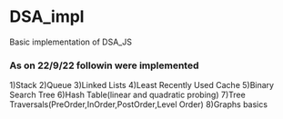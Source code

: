 # DSA_impl
Basic implementation of DSA_JS

<h3>
  <b>
    As on 22/9/22 followin were implemented 
  </b>
</h3>
    1)Stack
    2)Queue
    3)Linked Lists
    4)Least Recently Used Cache
    5)Binary Search Tree
    6)Hash Table(linear and quadratic probing) 
    7)Tree Traversals(PreOrder,InOrder,PostOrder,Level Order)
    8)Graphs basics
